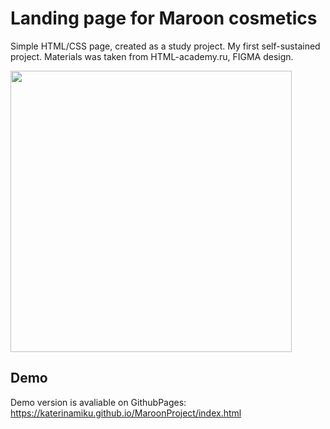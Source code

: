 # Landing page for Maroon cosmetics
Simple HTML/CSS page, created as a study project. My first self-sustained project. Materials was taken from HTML-academy.ru, FIGMA design.

<p align="left"><img src="https://imgur.com/hB0G97B.png" width="450"/> </p>

## Demo

Demo version is avaliable
on GithubPages:  https://katerinamiku.github.io/MaroonProject/index.html
